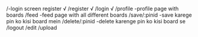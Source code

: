  /-login screen register √
 /register √
 /login √
 /profile -profile page with boards
 /feed -feed page with all different boards
 /save/:pinid -save karege pin ko kisi board mein
 /delete/:pinid -delete karenge pin ko kisi board se
 /logout
 /edit
 /upload

